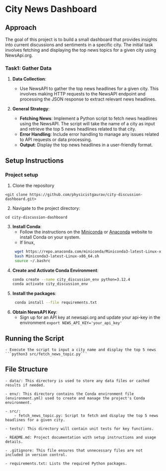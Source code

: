 # City News Dashboard

## Approach

The goal of this project is to build a small dashboard that provides insights into current discussions and sentiments in a specific city. The initial task involves fetching and displaying the top news topics for a given city using NewsApi.org.

### Task1: Gather Data

1. **Data Collection**:
   - Use NewsAPI to gather the top news headlines for a given city. This involves making HTTP requests to the NewsAPI endpoint and processing the JSON response to extract relevant news headlines.

2. **General Strategy**:
   - **Fetching News**: Implement a Python script to fetch news headlines using the NewsAPI. The script will take the name of a city as input and retrieve the top 5 news headlines related to that city.
   - **Error Handling**: Include error handling to manage any issues related to API requests or data processing.
   - **Output**: Display the top news headlines in a user-friendly format.


## Setup Instructions

### Project setup 

1. Clone the repository 

```<git clone https://github.com/physicistgaurav/city-discussion-dashboard.git>```

2. Navigate to the project directory:

```cd city-discussion-dashboard```

3. **Install Conda**:
   - Follow the instructions on the [Miniconda](https://docs.conda.io/en/latest/miniconda.html) or [Anaconda](https://www.anaconda.com/products/individual) website to install Conda on your system.
   - If linux, 
   ```bash
    wget https://repo.anaconda.com/miniconda/Miniconda3-latest-Linux-x86_64.sh
    bash Miniconda3-latest-Linux-x86_64.sh
    source ~/.bashrc 

4. **Create and Activate Conda Environment**:
   ```bash
   conda create --name city_discussion_env python=3.12.4
   conda activate city_discussion_env

5. **Install the packages**:
   ```bash
    conda install --file requirements.txt

6. **Obtain NewsAPI Key**:
   - Sign up for an API key at newsapi.org and update your api-key in the environment
   ```export NEWS_API_KEY='your_api_key'```

## Running the Script
    - Execute the script to input a city name and display the top 5 news 
    ```python3 src/fetch_news_topic.py```     

## File Structure
    - data/: This directory is used to store any data files or cached results if needed.  

    - env/: This directory contains the Conda environment file (environment.yml) used to create and manage the project's Conda environment.

    - src/:
        - fetch_news_topic.py: Script to fetch and display the top 5 news headlines for a given city.

    - tests/: This directory will contain unit tests for key functions. 

    - README.md: Project documentation with setup instructions and usage details.

    - .gitignore: This file ensures that unnecessary files are not included in version control.

    - requirements.txt: Lists the required Python packages.
